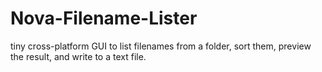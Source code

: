 # Nova-Filename-Lister
tiny cross-platform GUI to list filenames from a folder, sort them, preview the result, and write to a text file.
